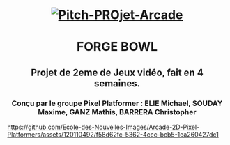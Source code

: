 <h1 align="center"> <a href="https://ibb.co/7vXQTxW"><img src="https://i.ibb.co/317v85N/Pitch-PROjet-Arcade.png" alt="Pitch-PROjet-Arcade" border="0"></a>

<h1 align="center">FORGE BOWL</h1>
<h2 align="center"> Projet de 2eme de Jeux vidéo, fait en 4 semaines.</h2>

<h3 align="center"> Conçu par le groupe Pixel Platformer : 
ELIE Michael, SOUDAY Maxime, GANZ Mathis, BARRERA Christopher </h3>










https://github.com/Ecole-des-Nouvelles-Images/Arcade-2D-Pixel-Platformers/assets/120110492/f58d62fc-5362-4ccc-bcb5-1ea260427dc1

